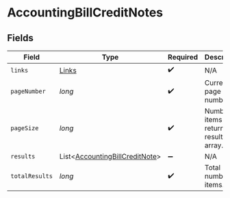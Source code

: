 # AccountingBillCreditNotes


## Fields

| Field                                                                             | Type                                                                              | Required                                                                          | Description                                                                       |
| --------------------------------------------------------------------------------- | --------------------------------------------------------------------------------- | --------------------------------------------------------------------------------- | --------------------------------------------------------------------------------- |
| `links`                                                                           | [Links](../../models/shared/Links.md)                                             | :heavy_check_mark:                                                                | N/A                                                                               |
| `pageNumber`                                                                      | *long*                                                                            | :heavy_check_mark:                                                                | Current page number.                                                              |
| `pageSize`                                                                        | *long*                                                                            | :heavy_check_mark:                                                                | Number of items to return in results array.                                       |
| `results`                                                                         | List<[AccountingBillCreditNote](../../models/shared/AccountingBillCreditNote.md)> | :heavy_minus_sign:                                                                | N/A                                                                               |
| `totalResults`                                                                    | *long*                                                                            | :heavy_check_mark:                                                                | Total number of items.                                                            |